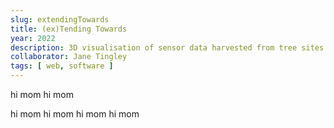 ```yaml
---
slug: extendingTowards
title: (ex)Tending Towards
year: 2022
description: 3D visualisation of sensor data harvested from tree sites worldwide.
collaborator: Jane Tingley
tags: [ web, software ]
---
```

hi mom hi mom

hi mom
hi mom
hi mom
hi mom

